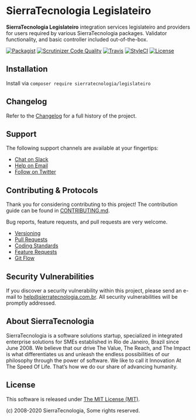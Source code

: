 # SierraTecnologia Legislateiro

**SierraTecnologia Legislateiro** integration services legislateiro and providers for users required by various SierraTecnologia packages. Validator functionality, and basic controller included out-of-the-box.

[![Packagist](https://img.shields.io/packagist/v/sierratecnologia/legislateiro.svg?label=Packagist&style=flat-square)](https://packagist.org/packages/sierratecnologia/legislateiro)
[![Scrutinizer Code Quality](https://img.shields.io/scrutinizer/g/sierratecnologia/legislateiro.svg?label=Scrutinizer&style=flat-square)](https://scrutinizer-ci.com/g/sierratecnologia/legislateiro/)
[![Travis](https://img.shields.io/travis/sierratecnologia/legislateiro.svg?label=TravisCI&style=flat-square)](https://travis-ci.org/sierratecnologia/legislateiro)
[![StyleCI](https://styleci.io/repos/60968880/shield)](https://styleci.io/repos/60968880)
[![License](https://img.shields.io/packagist/l/sierratecnologia/legislateiro.svg?label=License&style=flat-square)](https://github.com/sierratecnologia/legislateiro/blob/master/LICENSE)


## Installation

Install via `composer require sierratecnologia/legislateiro`


## Changelog

Refer to the [Changelog](CHANGELOG.md) for a full history of the project.


## Support

The following support channels are available at your fingertips:

- [Chat on Slack](https://bit.ly/sierratecnologia-slack)
- [Help on Email](mailto:help@sierratecnologia.com.br)
- [Follow on Twitter](https://twitter.com/sierratecnologia)


## Contributing & Protocols

Thank you for considering contributing to this project! The contribution guide can be found in [CONTRIBUTING.md](CONTRIBUTING.md).

Bug reports, feature requests, and pull requests are very welcome.

- [Versioning](CONTRIBUTING.md#versioning)
- [Pull Requests](CONTRIBUTING.md#pull-requests)
- [Coding Standards](CONTRIBUTING.md#coding-standards)
- [Feature Requests](CONTRIBUTING.md#feature-requests)
- [Git Flow](CONTRIBUTING.md#git-flow)


## Security Vulnerabilities

If you discover a security vulnerability within this project, please send an e-mail to [help@sierratecnologia.com.br](help@sierratecnologia.com.br). All security vulnerabilities will be promptly addressed.


## About SierraTecnologia

SierraTecnologia is a software solutions startup, specialized in integrated enterprise solutions for SMEs established in Rio de Janeiro, Brazil since June 2008. We believe that our drive The Value, The Reach, and The Impact is what differentiates us and unleash the endless possibilities of our philosophy through the power of software. We like to call it Innovation At The Speed Of Life. That’s how we do our share of advancing humanity.


## License

This software is released under [The MIT License (MIT)](LICENSE).

(c) 2008-2020 SierraTecnologia, Some rights reserved.
